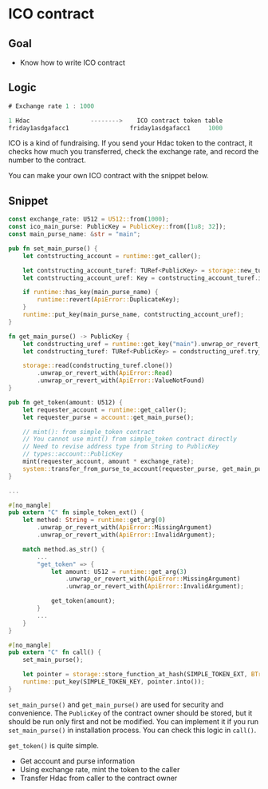 # ICO contract

## Goal

* Know how to write ICO contract

## Logic

```kotlin
# Exchange rate 1 : 1000

1 Hdac                 -------->    ICO contract token table
friday1asdgafacc1                 friday1asdgafacc1     1000 
```

ICO is a kind of fundraising. If you send your Hdac token to the contract, it checks how much you transferred, check the exchange rate, and record the number to the contract.

You can make your own ICO contract with the snippet below.

## Snippet

```rust
const exchange_rate: U512 = U512::from(1000);
const ico_main_purse: PublicKey = PublicKey::from([1u8; 32]);
const main_purse_name: &str = "main";

pub fn set_main_purse() {
    let contstructing_account = runtime::get_caller();

    let contstructing_account_turef: TURef<PublicKey> = storage::new_turef(contstructing_account);
    let contstructing_account_uref: Key = contstructing_account_turef.into();

    if runtime::has_key(main_purse_name) {
        runtime::revert(ApiError::DuplicateKey);
    }
    runtime::put_key(main_purse_name, contstructing_account_uref);
}

fn get_main_purse() -> PublicKey {
    let condstructing_uref = runtime::get_key("main").unwrap_or_revert_with(ApiError::GetKey);
    let condstructing_turef: TURef<PublicKey> = condstructing_uref.try_into().unwrap_or_revert();

    storage::read(condstructing_turef.clone())
        .unwrap_or_revert_with(ApiError::Read)
        .unwrap_or_revert_with(ApiError::ValueNotFound)
}

pub fn get_token(amount: U512) {
    let requester_account = runtime::get_caller();
    let requester_purse = account::get_main_purse();

    // mint(): from simple_token contract
    // You cannot use mint() from simple_token contract directly
    // Need to revise address type from String to PublicKey
    // types::account::PublicKey
    mint(requester_account, amount * exchange_rate);
    system::transfer_from_purse_to_account(requester_purse, get_main_purse(), amount);
}

...

#[no_mangle]
pub extern "C" fn simple_token_ext() {
    let method: String = runtime::get_arg(0)
        .unwrap_or_revert_with(ApiError::MissingArgument)
        .unwrap_or_revert_with(ApiError::InvalidArgument);

    match method.as_str() {
        ...
        "get_token" => {
            let amount: U512 = runtime::get_arg(3)
                .unwrap_or_revert_with(ApiError::MissingArgument)
                .unwrap_or_revert_with(ApiError::InvalidArgument);

            get_token(amount);
        }
        ...
    }
}

#[no_mangle]
pub extern "C" fn call() {
    set_main_purse();

    let pointer = storage::store_function_at_hash(SIMPLE_TOKEN_EXT, BTreeMap::default());
    runtime::put_key(SIMPLE_TOKEN_KEY, pointer.into());
}
```

`set_main_purse()` and `get_main_purse()` are used for security and convenience. The `PublicKey` of the contract owner should be stored, but it should be run only first and not be modified. You can implement it if you run `set_main_purse()` in installation process. You can check this logic in `call()`.

`get_token()` is quite simple.

* Get account and purse information
* Using exchange rate, mint the token to the caller
* Transfer Hdac from caller to the contract owner

